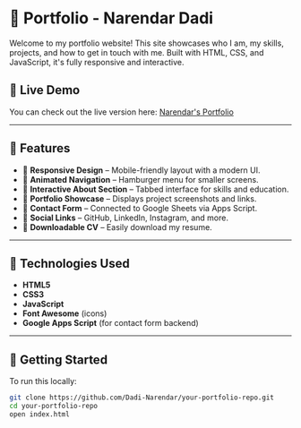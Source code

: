 # 💼  Portfolio - Narendar Dadi

Welcome to my portfolio website! This site showcases who I am, my skills, projects, and how to get in touch with me. Built with HTML, CSS, and JavaScript, it's fully responsive and interactive.

## 🔗 Live Demo

You can check out the live version here: [Narendar's Portfolio](#) <!-- Replace # with your deployed link if available -->

---

## 📁 Features

- 🔹 **Responsive Design** – Mobile-friendly layout with a modern UI.
- 🔹 **Animated Navigation** – Hamburger menu for smaller screens.
- 🔹 **Interactive About Section** – Tabbed interface for skills and education.
- 🔹 **Portfolio Showcase** – Displays project screenshots and links.
- 🔹 **Contact Form** – Connected to Google Sheets via Apps Script.
- 🔹 **Social Links** – GitHub, LinkedIn, Instagram, and more.
- 🔹 **Downloadable CV** – Easily download my resume.

---

## 🧰 Technologies Used

- **HTML5**
- **CSS3**
- **JavaScript**
- **Font Awesome** (icons)
- **Google Apps Script** (for contact form backend)

---

## 🚀 Getting Started

To run this locally:

```bash
git clone https://github.com/Dadi-Narendar/your-portfolio-repo.git
cd your-portfolio-repo
open index.html
